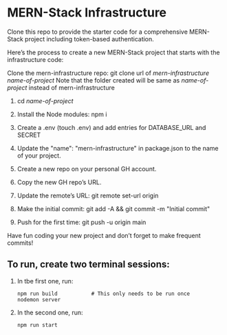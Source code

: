 # MERN-Stack Infrastructure

Clone this repo to provide the starter code for a comprehensive MERN-Stack project including token-based authentication.

Here’s the process to create a new MERN-Stack project that starts with the infrastructure code:

Clone the mern-infrastructure repo: git clone url of *mern-infrastructure* *name-of-project*
Note that the folder created will be same as *name-of-project* instead of mern-infrastructure

1. cd *name-of-project*

2. Install the Node modules: npm i

3. Create a .env (touch .env) and add entries for DATABASE_URL and SECRET

4. Update the "name": "mern-infrastructure" in package.json to the name of your project.

5. Create a new repo on your personal GH account.

6. Copy the new GH repo’s URL.

7. Update the remote’s URL: git remote set-url origin <paste the copied GH url>

8. Make the initial commit: git add -A && git commit -m "Initial commit"

9. Push for the first time: git push -u origin main

Have fun coding your new project and don’t forget to make frequent commits!

## To run, create two terminal sessions:

1. In tbe first one, run:
   ```
   npm run build           # This only needs to be run once
   nodemon server
   ```

3. In the second one, run:
   ```
   npm run start
   ```
